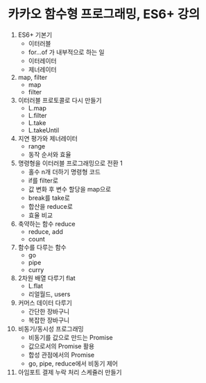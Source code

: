 # 카카오 함수형 프로그래밍, ES6+ 강의

1. ES6+ 기본기
    - 이터러블
    - for...of 가 내부적으로 하는 일
    - 이터레이터
    - 제너레이터
2. map, filter
    - map
    - filter
3. 이터러블 프로토콜로 다시 만들기
    - L.map
    - L.filter
    - L.take
    - L.takeUntil
4. 지연 평가와 제너레이터
    - range
    - 동작 순서와 효율
5. 명령형을 이터러블 프로그래밍으로 전환 1
    - 홀수 n개 더하기 명령형 코드
    - if를 filter로
    - 값 변화 후 변수 할당을 map으로
    - break를 take로
    - 합산을 reduce로
    - 효율 비교
6. 축약하는 함수 reduce
    - reduce, add
    - count
7. 함수를 다루는 함수
    - go
    - pipe
    - curry
8. 2차원 배열 다루기 flat
    - L.flat
    - 리얼월드, users
9. 커머스 데이터 다루기
    - 간단한 장바구니
    - 복잡한 장바구니
10. 비동기/동시성 프로그래밍
    - 비동기를 값으로 만드는 Promise
    - 값으로서의 Promise 활용
    - 합성 관점에서의 Promise
    - go, pipe, reduce에서 비동기 제어
11. 아임포트 결제 누락 처리 스케쥴러 만들기